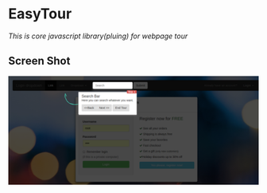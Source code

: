 # EasyTour
*This is core javascript library(pluing) for webpage tour*

## Screen Shot

![FlyEdit sample screen shot](https://github.com/saikatdutta1991/EasyTour/blob/master/screenshots/3Cscreencapture-1526978402275.png?raw=true "EasyTour sample screen shot")
